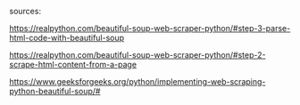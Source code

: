 sources:

https://realpython.com/beautiful-soup-web-scraper-python/#step-3-parse-html-code-with-beautiful-soup

https://realpython.com/beautiful-soup-web-scraper-python/#step-2-scrape-html-content-from-a-page

https://www.geeksforgeeks.org/python/implementing-web-scraping-python-beautiful-soup/#